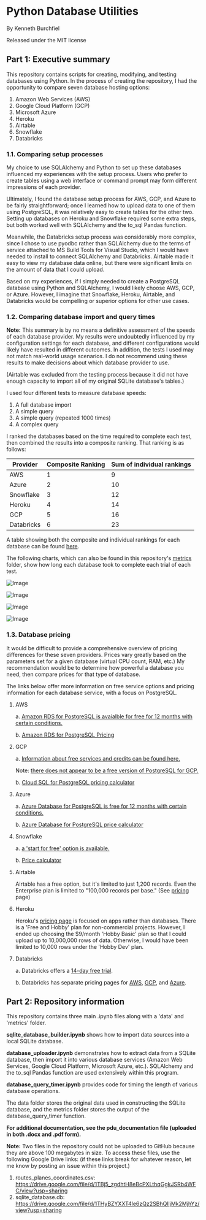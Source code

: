# Python Database Utilities

By Kenneth Burchfiel

Released under the MIT license

## Part 1: Executive summary

This repository contains scripts for creating, modifying, and testing databases using Python. In the process of creating the repository, I had the opportunity to compare seven database hosting options: 
1. Amazon Web Services (AWS)
2. Google Cloud Platform (GCP)
3. Microsoft Azure
4. Heroku
5. Airtable
6. Snowflake
7. Databricks

### 1.1. Comparing setup processes

My choice to use SQLAlchemy and Python to set up these databases influenced my experiences with the setup process. Users who prefer to create tables using a web interface or command prompt may form different impressions of each provider.

Ultimately, I found the database setup process for AWS, GCP, and Azure to be fairly straightforward; once I learned how to upload data to one of them using PostgreSQL, it was relatively easy to create tables for the other two. Setting up databases on Heroku and Snowflake required some extra steps, but both worked well with SQLAlchemy and the to_sql Pandas function. 

Meanwhile, the Databricks setup process was considerably more complex, since I chose to use pyodbc rather than SQLAlchemy due to the terms of service attached to MS Build Tools for Visual Studio, which I would have needed to install to connect SQLAlchemy and Databricks. Airtable made it easy to view my database data online, but there were significant limits on the amount of data that I could upload.

Based on my experiences, if I simply needed to create a PostgreSQL database using Python and SQLAlchemy, I would likely choose AWS, GCP, or Azure. However, I imagine that Snowflake, Heroku, Airtable, and Databricks would be compelling or superior options for other use cases.

### 1.2. Comparing database import and query times

**Note:** This summary is by no means a definitive assessment of the speeds of each database provider. My results were undoubtedly influenced by my configuration settings for each database, and different configurations would likely have resulted in different outcomes. In addition, the tests I used may not match real-world usage scenarios. I do not recommend using these results to make decisions about which database provider to use.

(Airtable was excluded from the testing process because it did not have enough capacity to import all of my original SQLite database's tables.)

I used four different tests to measure database speeds:

1. A full database import
2. A simple query
3. A simple query (repeated 1000 times)
4. A complex query

I ranked the databases based on the time required to complete each test, then combined the results into a composite ranking. That ranking is as follows:

| Provider | Composite Ranking | Sum of individual rankings| 
|-------|-------|-------|
|AWS|1|9|
|Azure|2|10|
|Snowflake|3|12|
|Heroku|4|14|
|GCP|5|16|
|Databricks|6|23|

A table showing both the composite and individual rankings for each database can be found [here](https://github.com/kburchfiel/python_database_utilities/blob/master/metrics/overall_database_query_rankings.csv).


The following charts, which can also be found in this repository's [metrics](https://github.com/kburchfiel/python_database_utilities/tree/master/metrics) folder, show how long each database took to complete each trial of each test.

![Image](https://raw.githubusercontent.com/kburchfiel/python_database_utilities/master/metrics/full_import_time.png "Full import test")

![Image](https://raw.githubusercontent.com/kburchfiel/python_database_utilities/master/metrics/simple_query_results_1x.png "First simple query test")

![Image](https://raw.githubusercontent.com/kburchfiel/python_database_utilities/master/metrics/simple_query_results_1000x.png "Second simple query test")

![Image](https://raw.githubusercontent.com/kburchfiel/python_database_utilities/master/metrics/complex_query_time.png "Complex query test")

### 1.3. Database pricing

It would be difficult to provide a comprehensive overview of pricing differences for these seven providers. Prices vary greatly based on the parameters set for a given database (virtual CPU count, RAM, etc.) My recommendation would be to determine how powerful a database you need, then compare prices for that type of database.

The links below offer more information on free service options and pricing information for each database service, with a focus on PostgreSQL.

1. AWS
    
    a. [Amazon RDS for PostgreSQL is avaialble for free for 12 months with certain conditions.](https://aws.amazon.com/free/)

    b. [Amazon RDS for PostgreSQL Pricing](https://aws.amazon.com/rds/postgresql/pricing/)

2. GCP

    a. [Information about free services and credits can be found here.](https://cloud.google.com/free)

    Note: [there does not appear to be a free version of PostgreSQL for GCP.](https://www.googlecloudcommunity.com/gc/Databases/Free-Tier-Postgres/td-p/168143)

    b. [Cloud SQL for PostgreSQL pricing calculator](https://cloud.google.com/sql/docs/postgres/pricing)


3. Azure

    a. [Azure Database for PostgreSQL is free for 12 months with certain conditions.](https://azure.microsoft.com/en-us/pricing/free-services/)

    b. [Azure Database for PostgreSQL price calculator](https://azure.microsoft.com/en-us/pricing/details/postgresql/server/)

4. Snowflake

    a. [a 'start for free' option is available.](https://signup.snowflake.com/)

    b. [Price calculator](https://www.snowflake.com/pricing/)


5. Airtable

    Airtable has a free option, but it's limited to just 1,200 records. Even the Enterprise plan is limited to "100,000 records per base." (See [pricing](https://airtable.com/pricing) page)


6. Heroku

    Heroku's [pricing page](https://www.heroku.com/pricing) is focused on apps rather than databases. There is a 'Free and Hobby' plan for non-commercial projects. However, I ended up choosing the $9/month 'Hobby Basic' plan so that I could upload up to 10,000,000 rows of data. Otherwise, I would have been limited to 10,000 rows under the 'Hobby Dev' plan.

7. Databricks

    a. Databricks offers a [14-day free trial](https://databricks.com/try-databricks).

    b. Databricks has separate pricing pages for [AWS](https://databricks.com/product/aws-pricing), [GCP](https://databricks.com/product/gcp-pricing), and [Azure](https://databricks.com/product/azure-pricing).


## Part 2: Repository information

This repository contains three main .ipynb files along with a 'data' and 'metrics' folder.

**sqlite_database_builder.ipynb** shows how to import data sources into a local SQLite database.

**database_uploader.ipynb** demonstrates how to extract data from a SQLite database, then import it into various database services (Amazon Web Services, Google Cloud Platform, Microsoft Azure, etc.). SQLAlchemy and the to_sql Pandas function are used extensively within this program.

**database_query_timer.ipynb** provides code for timing the length of various database operations.

The data folder stores the original data used in constructing the SQLite database, and the metrics folder stores the output of the database_query_timer function.

**For additional documentation, see the pdu_documentation file (uploaded in both .docx and .pdf form).**

**Note:** Two files in the repository could not be uploaded to GitHub because they are above 100 megabytes in size. To access these files, use the following Google Drive links: (if these links break for whatever reason, let me know by posting an issue within this project.)

1. routes_planes_coordinates.csv: https://drive.google.com/file/d/1TBj5_zgdhtH8eBcPXLthqGgkJSRb4WFC/view?usp=sharing
2. sqlite_database.db: https://drive.google.com/file/d/1THyBZYXXT4le6zQz2SBhQlIjMk2MjhYz/view?usp=sharing
